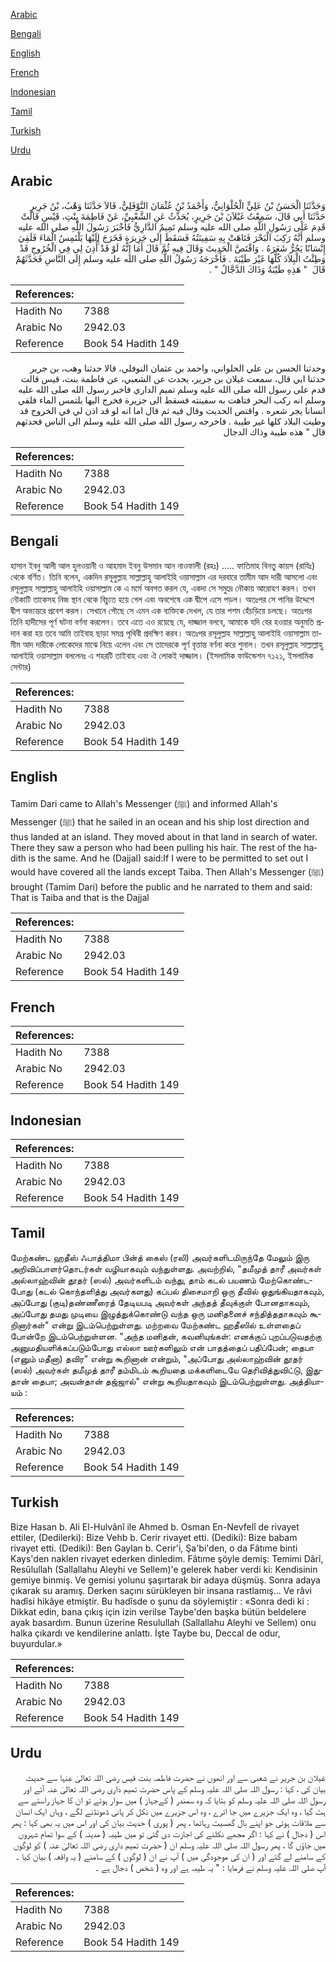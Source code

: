 [Arabic](#arabic)

[Bengali](#bengali)

[English](#english)

[French](#french)

[Indonesian](#indonesian)

[Tamil](#tamil)

[Turkish](#turkish)

[Urdu](#urdu)

## Arabic


<div dir="rtl" lang="ar" style={{fontSize:'larger',backgroundColor:'#f8f9fa',padding:20}}>
وَحَدَّثَنَا الْحَسَنُ بْنُ عَلِيٍّ الْحُلْوَانِيُّ، وَأَحْمَدُ بْنُ عُثْمَانَ النَّوْفَلِيُّ، قَالاَ حَدَّثَنَا وَهْبُ، بْنُ جَرِيرٍ حَدَّثَنَا أَبِي قَالَ، سَمِعْتُ غَيْلاَنَ بْنَ جَرِيرٍ، يُحَدِّثُ عَنِ الشَّعْبِيِّ، عَنْ فَاطِمَةَ بِنْتِ، قَيْسٍ قَالَتْ قَدِمَ عَلَى رَسُولِ اللَّهِ صلى الله عليه وسلم تَمِيمٌ الدَّارِيُّ فَأَخْبَرَ رَسُولَ اللَّهِ صلى الله عليه وسلم أَنَّهُ رَكِبَ الْبَحْرَ فَتَاهَتْ بِهِ سَفِينَتُهُ فَسَقَطَ إِلَى جَزِيرَةٍ فَخَرَجَ إِلَيْهَا يَلْتَمِسُ الْمَاءَ فَلَقِيَ إِنْسَانًا يَجُرُّ شَعَرَهُ ‏.‏ وَاقْتَصَّ الْحَدِيثَ وَقَالَ فِيهِ ثُمَّ قَالَ أَمَا إِنَّهُ لَوْ قَدْ أُذِنَ لِي فِي الْخُرُوجِ قَدْ وَطِئْتُ الْبِلاَدَ كُلَّهَا غَيْرَ طَيْبَةَ ‏.‏ فَأَخْرَجَهُ رَسُولُ اللَّهِ صلى الله عليه وسلم إِلَى النَّاسِ فَحَدَّثَهُمْ قَالَ ‏ "‏ هَذِهِ طَيْبَةُ وَذَاكَ الدَّجَّالُ ‏"‏ ‏.‏
</div>
<div style={{backgroundColor:'#f8f9fa',padding:20, marginBottom: 10}}><table> <thead> <tr> <th>References:</th> <th></th> </tr> </thead> <tbody><tr><td>Hadith No</td><td>7388</td></tr><tr><td>Arabic No</td><td>2942.03</td></tr><tr><td>Reference</td><td>Book 54 Hadith 149</td></tr></tbody></table></div>


<div dir="rtl" lang="ar" style={{fontSize:'larger',backgroundColor:'#f8f9fa',padding:20}}>
وحدثنا الحسن بن علي الحلواني، واحمد بن عثمان النوفلي، قالا حدثنا وهب، بن جرير حدثنا ابي قال، سمعت غيلان بن جرير، يحدث عن الشعبي، عن فاطمة بنت، قيس قالت قدم على رسول الله صلى الله عليه وسلم تميم الداري فاخبر رسول الله صلى الله عليه وسلم انه ركب البحر فتاهت به سفينته فسقط الى جزيرة فخرج اليها يلتمس الماء فلقي انسانا يجر شعره . واقتص الحديث وقال فيه ثم قال اما انه لو قد اذن لي في الخروج قد وطيت البلاد كلها غير طيبة . فاخرجه رسول الله صلى الله عليه وسلم الى الناس فحدثهم قال " هذه طيبة وذاك الدجال
</div>
<div style={{backgroundColor:'#f8f9fa',padding:20, marginBottom: 10}}><table> <thead> <tr> <th>References:</th> <th></th> </tr> </thead> <tbody><tr><td>Hadith No</td><td>7388</td></tr><tr><td>Arabic No</td><td>2942.03</td></tr><tr><td>Reference</td><td>Book 54 Hadith 149</td></tr></tbody></table></div>

## Bengali


<div dir="ltr" lang="bn" style={{fontSize:'larger',backgroundColor:'#f8f9fa',padding:20}}>
হাসান ইবনু আলী আল হুলওয়ানী ও আহমাদ ইবনু উসমান আন নাওফালী (রহঃ) ..... ফাতিমাহ বিনতু কায়স (রাযিঃ) থেকে বর্ণিত। তিনি বলেন, একদিন রসূলুল্লাহ সাল্লাল্লাহু আলাইহি ওয়াসাল্লাম এর দরবারে তামীম আদ দারী আসলো এবং রসূলুল্লাহ সাল্লাল্লাহু আলাইহি ওয়াসাল্লাম কে এ মর্মে অবগত করল যে, একদা সে সমুদ্রে নৌকায় আরোহণ করল। তখন নৌকাটি তাকেসহ নিজ স্থান থেকে বিচ্যুত হয়ে গেল এবং অবশেষে এক দ্বীপে এসে পড়ল। অতঃপর সে পানির উদ্দেশে দ্বীপ অভ্যন্তরে প্রবেশ করল। সেখানে পৌছে সে এমন এক ব্যক্তিকে দেখল, যে তার পশম হেঁচড়িয়ে চলছে। অতঃপর তিনি হাদীসের পূর্ণ ঘটনা বর্ণনা করলেন। তবে এতে এও রয়েছে যে, দাজ্জাল বলবে, আমাকে যদি বের হওয়ার অনুমতি প্রদান করা হয় তবে আমি তাইবাহ ছাড়া সমগ্র পৃথিবী প্রদক্ষিণ করব। অতঃপর রসূলুল্লাহ সাল্লাল্লাহু আলাইহি ওয়াসাল্লাম তামীম আদ দারীকে লোকেদের মাঝে নিয়ে এলেন এবং সে তাদেরকে পূর্ণ বৃত্তান্ত বর্ণনা করে শুনাল। তখন রসূলুল্লাহ সাল্লাল্লাহু আলাইহি ওয়াসাল্লাম বললেনঃ এ শহরটি তাইবাহ এবং ঐ লোকই দাজ্জাল। (ইসলামিক ফাউন্ডেশন ৭১২১, ইসলামিক সেন্টার)
</div>
<div style={{backgroundColor:'#f8f9fa',padding:20, marginBottom: 10}}><table> <thead> <tr> <th>References:</th> <th></th> </tr> </thead> <tbody><tr><td>Hadith No</td><td>7388</td></tr><tr><td>Arabic No</td><td>2942.03</td></tr><tr><td>Reference</td><td>Book 54 Hadith 149</td></tr></tbody></table></div>

## English


<div dir="ltr" lang="en" style={{fontSize:'larger',backgroundColor:'#f8f9fa',padding:20}}>
Tamim Dari came to Allah's Messenger (ﷺ) and informed Allah's Messenger (ﷺ) that he sailed in an ocean and his ship lost direction and thus landed at an island. They moved about in that land in search of water. There they saw a person who had been pulling his hair. The rest of the hadith is the same. And he (Dajjal) said:If I were to be permitted to set out I would have covered all the lands except Taiba. Then Allah's Messenger (ﷺ) brought (Tamim Dari) before the public and he narrated to them and said: That is Taiba and that is the Dajjal
</div>
<div style={{backgroundColor:'#f8f9fa',padding:20, marginBottom: 10}}><table> <thead> <tr> <th>References:</th> <th></th> </tr> </thead> <tbody><tr><td>Hadith No</td><td>7388</td></tr><tr><td>Arabic No</td><td>2942.03</td></tr><tr><td>Reference</td><td>Book 54 Hadith 149</td></tr></tbody></table></div>

## French


<div dir="ltr" lang="fr" style={{fontSize:'larger',backgroundColor:'#f8f9fa',padding:20}}>

</div>
<div style={{backgroundColor:'#f8f9fa',padding:20, marginBottom: 10}}><table> <thead> <tr> <th>References:</th> <th></th> </tr> </thead> <tbody><tr><td>Hadith No</td><td>7388</td></tr><tr><td>Arabic No</td><td>2942.03</td></tr><tr><td>Reference</td><td>Book 54 Hadith 149</td></tr></tbody></table></div>

## Indonesian


<div dir="ltr" lang="id" style={{fontSize:'larger',backgroundColor:'#f8f9fa',padding:20}}>

</div>
<div style={{backgroundColor:'#f8f9fa',padding:20, marginBottom: 10}}><table> <thead> <tr> <th>References:</th> <th></th> </tr> </thead> <tbody><tr><td>Hadith No</td><td>7388</td></tr><tr><td>Arabic No</td><td>2942.03</td></tr><tr><td>Reference</td><td>Book 54 Hadith 149</td></tr></tbody></table></div>

## Tamil


<div dir="ltr" lang="ta" style={{fontSize:'larger',backgroundColor:'#f8f9fa',padding:20}}>
மேற்கண்ட ஹதீஸ் ஃபாத்திமா பின்த் கைஸ் (ரலி) அவர்களிடமிருந்தே மேலும் இரு அறிவிப்பாளர்தொடர்கள் வழியாகவும் வந்துள்ளது. அவற்றில், "தமீமுத் தாரீ அவர்கள் அல்லாஹ்வின் தூதர் (ஸல்) அவர்களிடம் வந்து, தாம் கடல் பயணம் மேற்கொண்டபோது (கடல் கொந்தளித்து அவர்களது) கப்பல் திசைமாறி ஒரு தீவில் ஒதுங்கியதாகவும், அப்போது (குடி)தண்ணீரைத் தேடியபடி அவர்கள் அந்தத் தீவுக்குள் போனதாகவும், அப்போது தமது முடியை இழுத்துக்கொண்டு வந்த ஒரு மனிதனைச் சந்தித்ததாகவும் கூறினார்கள்" என்று இடம்பெற்றுள்ளது. மற்றவை மேற்கண்ட ஹதீஸில் உள்ளதைப் போன்றே இடம்பெற்றுள்ளன. "அந்த மனிதன், கவனியுங்கள்: எனக்குப் புறப்படுவதற்கு அனுமதியளிக்கப்படும்போது எல்லா ஊர்களிலும் என் பாதத்தைப் பதிப்பேன்; தைபா (எனும் மதீனா) தவிர" என்று கூறினான் என்றும், "அப்போது அல்லாஹ்வின் தூதர் (ஸல்) அவர்கள் தமீமுத் தாரீ தம்மிடம் கூறியதை மக்களிடையே தெரிவித்துவிட்டு, இதுதான் தைபா; அவன்தான் தஜ்ஜால்" என்று கூறியதாகவும் இடம்பெற்றுள்ளது. அத்தியாயம் :
</div>
<div style={{backgroundColor:'#f8f9fa',padding:20, marginBottom: 10}}><table> <thead> <tr> <th>References:</th> <th></th> </tr> </thead> <tbody><tr><td>Hadith No</td><td>7388</td></tr><tr><td>Arabic No</td><td>2942.03</td></tr><tr><td>Reference</td><td>Book 54 Hadith 149</td></tr></tbody></table></div>

## Turkish


<div dir="ltr" lang="tr" style={{fontSize:'larger',backgroundColor:'#f8f9fa',padding:20}}>
Bize Hasan b. Ali El-Hulvânî ile Ahmed b. Osman En-Nevfelî de rivayet ettiler, (Dedilerki): Bize Vehb b. Cerir rivayet etti. (Dediki): Bize babam rivayet etti. (Dediki): Ben Gaylan b. Cerir'i, Şa'bi'den, o da Fâtıme binti Kays'den naklen rivayet ederken dinledim. Fâtıme şöyle demiş: Temimi Dârî, Resûlullah (Sallallahu Aleyhi ve Sellem)'e gelerek haber verdi ki: Kendisinin gemiye binmiş. Ve gemisi yolunu şaşırtarak bir adaya düşmüş. Sonra adaya çıkarak su aramış. Derken saçını sürükleyen bir insana rastlamış... Ve râvi hadîsi hikâye etmiştir. Bu hadîsde o şunu da söylemiştir : «Sonra dedi ki : Dikkat edin, bana çıkış için izin verilse Taybe'den başka bütün beldelere ayak basardım. Bunun üzerine Resulullah (Sallallahu Aleyhi ve Sellem) onu halka çıkardı ve kendilerine anlattı. İşte Taybe bu, Deccal de odur, buyurdular.»
</div>
<div style={{backgroundColor:'#f8f9fa',padding:20, marginBottom: 10}}><table> <thead> <tr> <th>References:</th> <th></th> </tr> </thead> <tbody><tr><td>Hadith No</td><td>7388</td></tr><tr><td>Arabic No</td><td>2942.03</td></tr><tr><td>Reference</td><td>Book 54 Hadith 149</td></tr></tbody></table></div>

## Urdu


<div dir="rtl" lang="ur" style={{fontSize:'larger',backgroundColor:'#f8f9fa',padding:20}}>
غیلان بن جریر نے شعبی سے اور انھوں نے حضرت فاطمہ بنت قیس رضی اللہ تعالیٰ عنہا سے حدیث بیان کی ، کہا : رسول اللہ صلی اللہ علیہ وسلم کے پاس حضرت تمیم داری رضی اللہ تعالیٰ عنہ آئے اور رسول اللہ صلی اللہ علیہ وسلم کو بتایا کہ وہ سمندر ( کےجہاز ) میں سوار ہوئے تو ان کا جہاز راستے سے ہٹ گیا ، وہ ایک جزیرے میں جا اترے ، وہ اس جزیرے میں نکل کر پانی ڈھونڈنے لگے ، وہاں ایک انسان سے ملاقات ہوئی جو اپنے بال گھسیٹ رہاتھا ، پھر ( پوری ) حدیث بیان کی اور اس میں یہ بھی کہا : پھر اس ( دجال ) نے کہا : اگر مجھے نکلنے کی اجازت دی گئی تو میں طیبہ ( مدینہ ) کے سوا تمام شہروں میں جاؤں گا ، پھر رسول اللہ صلی اللہ علیہ وسلم ان ( حضرت تمیم داری رضی اللہ تعالیٰ عنہ ) کو لوگوں کے سامنے لے گئے اور ( ان کی موجودگی میں ) آپ نے ان ( لوگوں ) کے سامنے ( یہ واقعہ ) بیان کیا ۔ آپ صلی اللہ علیہ وسلم نے فرمایا : " یہ طیبہ ہے اور وہ ( شخص ) دجال ہے ۔
</div>
<div style={{backgroundColor:'#f8f9fa',padding:20, marginBottom: 10}}><table> <thead> <tr> <th>References:</th> <th></th> </tr> </thead> <tbody><tr><td>Hadith No</td><td>7388</td></tr><tr><td>Arabic No</td><td>2942.03</td></tr><tr><td>Reference</td><td>Book 54 Hadith 149</td></tr></tbody></table></div>